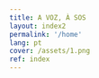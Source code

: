 ```yaml
---
title: A VOZ, À SOS 
layout: index2
permalink: '/home'
lang: pt
cover: /assets/1.png
ref: index
---
```


